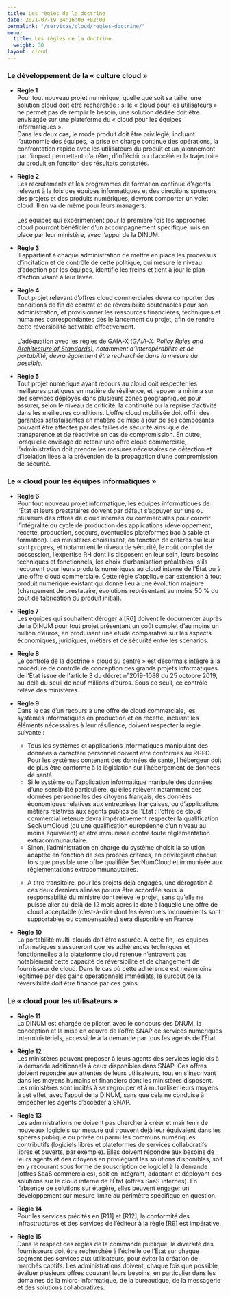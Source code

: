 ```yaml
---
title: Les règles de la doctrine
date: 2021-07-19 14:16:00 +02:00
permalink: "/services/cloud/regles-doctrine/"
menu:
  title: Les règles de la doctrine
  weight: 30
layout: cloud
---
```


<h3>Le développement de la «&nbsp;culture cloud&nbsp;»</h3>
<ul><li><p><strong>Règle 1</strong><br>Pour tout nouveau projet numérique, quelle que soit sa taille, une solution cloud doit être recherchée&nbsp;: si le «&nbsp;cloud pour les utilisateurs&nbsp;» ne permet pas de remplir le besoin, une solution dédiée doit être envisagée sur une plateforme du «&nbsp;cloud pour les équipes informatiques&nbsp;». <br>Dans les deux cas, le mode produit doit être privilégié, incluant l’autonomie des équipes, la prise en charge continue des opérations, la confrontation rapide avec les utilisateurs du produit et un jalonnement par l’impact permettant d’arrêter, d’infléchir ou d’accélérer la trajectoire du produit en fonction des résultats constatés.</p> </li> <li> <p><strong>Règle 2</strong><br>Les recrutements et les programmes de formation continue d’agents relevant à la fois des équipes informatiques et des directions sponsors des projets et des produits numériques, devront comporter un volet cloud. Il en va de même pour leurs managers. <br> <br>Les équipes qui expérimentent pour la première fois les approches cloud pourront bénéficier d’un accompagnement spécifique, mis en place par leur ministère, avec l’appui de la DINUM.</p> </li> <li> <p><strong>Règle 3</strong><br>Il appartient à chaque administration de mettre en place les processus d’incitation et de contrôle de cette politique, qui mesure le niveau d’adoption par les équipes, identifie les freins et tient à jour le plan d’action visant à leur levée.</p> </li> <li> <p><strong>Règle 4</strong><br>Tout projet relevant d’offres cloud commerciales devra comporter des conditions de fin de contrat et de réversibilité soutenables pour son administration, et provisionner les ressources financières, techniques et humaines correspondantes dès le lancement du projet, afin de rendre cette réversibilité activable effectivement. <br> <br>L’adéquation avec les règles de <a href="https://www.data-infrastructure.eu">GAIA-X</a> (<span lang="en"><i><a href="https://www.data-infrastructure.eu/GAIAX/Redaktion/EN/Publications/gaia-x-policy-rules-and-architecture-of-standards.pdf?__blob=publicationFile&amp;v=5" alt="GAIA-X: Policy Rules and Architecture of Standards">GAIA-X: Policy Rules and Architecture of Standards</a></span>), notamment d’interopérabilité et de portabilité, devra également être recherchée dans la mesure du possible.</i></span></p> </li> <li> <p><strong>Règle 5</strong><br>Tout projet numérique ayant recours au cloud doit respecter les meilleures pratiques en matière de résilience, et reposer a minima sur des services déployés dans plusieurs zones géographiques pour assurer, selon le niveau de criticité, la continuité ou la reprise d’activité dans les meilleures conditions. L’offre cloud mobilisée doit offrir des garanties satisfaisantes en matière de mise à jour de ses composants pouvant être affectés par des failles de sécurité ainsi que de transparence et de réactivité en cas de compromission. En outre, lorsqu’elle envisage de retenir une offre cloud commerciale, l’administration doit prendre les mesures nécessaires de détection et d’isolation liées à la prévention de la propagation d’une compromission de sécurité.</p> </li> </ul> <h3 id="le--cloud-pour-les-équipes-informatiques-">Le «&nbsp;cloud pour les équipes informatiques&nbsp;»</h3> <ul> <li> <p><strong>Règle 6</strong><br>Pour tout nouveau projet informatique, les équipes informatiques de l’État et leurs prestataires doivent par défaut s’appuyer sur une ou plusieurs des offres de cloud internes ou commerciales pour couvrir l’intégralité du cycle de production des applications (développement, recette, production, secours, éventuelles plateformes bac à sable et formation). Les ministères choisissent, en fonction de critères qui leur sont propres, et notamment le niveau de sécurité, le coût complet de possession, l’expertise RH dont ils disposent en leur sein, leurs besoins techniques et fonctionnels, les choix d’urbanisation préalables, s’ils recourent pour leurs produits numériques au cloud interne de l’État ou à une offre cloud commerciale. Cette règle s’applique par extension à tout produit numérique existant qui donne lieu à une évolution majeure (changement de prestataire, évolutions représentant au moins 50&nbsp;% du coût de fabrication du produit initial).</p> </li> <li> <p><strong>Règle 7</strong><br>Les équipes qui souhaitent déroger à [R6] doivent le documenter auprès de la DINUM pour tout projet présentant un coût complet d’au moins un million d’euros, en produisant une étude comparative sur les aspects économiques, juridiques, métiers et de sécurité entre les scénarios.</p> </li> <li> <p><strong>Règle 8</strong><br>Le contrôle de la doctrine «&nbsp;cloud au centre&nbsp;» est désormais intégré à la procédure de contrôle de conception des grands projets informatiques de l’État issue de l’article 3 du décret n°2019-1088 du 25 octobre 2019, au-delà du seuil de neuf millions d’euros. Sous ce seuil, ce contrôle relève des ministères.</p> </li><li><strong>Règle 9</strong><br>Dans le cas d’un recours à une offre de cloud commerciale, les systèmes informatiques en production et en recette, incluant les éléments nécessaires à leur résilience, doivent respecter la règle suivante&nbsp;:</li><ul><li>Tous les systèmes et applications informatiques manipulant des données à caractère personnel doivent être conformes au RGPD. Pour les systèmes contenant des données de santé, l’hébergeur doit de plus être conforme à la législation sur l’hébergement de données de santé.</li> <li>Si le système ou l’application informatique manipule des données d’une sensibilité particulière, qu’elles relèvent notamment des données personnelles des citoyens français, des données économiques relatives aux entreprises françaises, ou d’applications métiers relatives aux agents publics de l’État&nbsp;: l’offre de cloud commercial retenue devra impérativement respecter la qualification SecNumCloud (ou une qualification européenne d’un niveau au moins équivalent) et être immunisée contre toute réglementation extracommunautaire.</li> <li>Sinon, l’administration en charge du système choisit la solution adaptée en fonction de ses propres critères, en privilégiant chaque fois que possible une offre qualifiée SecNumCloud et immunisée aux réglementations extracommunautaires.</li> <li> <p>A titre transitoire, pour les projets déjà engagés, une dérogation à ces deux derniers alinéas pourra être accordée sous la responsabilité du ministre dont relève le projet, sans qu’elle ne puisse aller au-delà de 12 mois après la date à laquelle une offre de cloud acceptable (c’est-à-dire dont les éventuels inconvénients sont supportables ou compensables) sera disponible en France.</p> </li></ul><li><strong>Règle 10</strong><br>La portabilité multi-clouds doit être assurée. A cette fin, les équipes informatiques s’assureront que les adhérences techniques et fonctionnelles à la plateforme cloud retenue n’entravent pas notablement cette capacité de réversibilité et de changement de fournisseur de cloud. Dans le cas où cette adhérence est néanmoins légitimée par des gains opérationnels immédiats, le surcoût de la réversibilité doit être financé par ces gains.</li> </ul> <h3 id="le--cloud-pour-les-utilisateurs-">Le «&nbsp;cloud pour les utilisateurs&nbsp;»</h3> <ul> <li> <p><strong>Règle 11</strong> <br>La DINUM est chargée de piloter, avec le concours des DNUM, la conception et la mise en oeuvre de l’offre SNAP de services numériques interministériels, accessible à la demande par tous les agents de l’État.</p> </li> <li> <p><strong>Règle 12</strong> <br>Les ministères peuvent proposer à leurs agents des services logiciels à la demande additionnels à ceux disponibles dans SNAP. Ces offres doivent répondre aux attentes de leurs utilisateurs, tout en s’inscrivant dans les moyens humains et financiers dont les ministères disposent. Les ministères sont incités à se regrouper et à mutualiser leurs moyens à cet effet, avec l’appui de la DINUM, sans que cela ne conduise à empêcher les agents d’accéder à SNAP.</p> </li> <li><strong>Règle 13</strong> <br>Les administrations ne doivent pas chercher à créer et maintenir de nouveaux logiciels sur mesure qui trouvent déjà leur équivalent dans les sphères publique ou privée ou parmi les communs numériques contributifs (logiciels libres et plateformes de services collaboratifs libres et ouverts, par exemple). Elles doivent répondre aux besoins de leurs agents et des citoyens en privilégiant les solutions disponibles, soit en y recourant sous forme de souscription de logiciel à la demande (offres SaaS commerciales), soit en intégrant, adaptant et déployant ces solutions sur le cloud interne de l’État (offres SaaS internes). En l’absence de solutions sur étagère, elles peuvent engager un développement sur mesure limité au périmètre spécifique en question.</li> <li> <p><strong>Règle 14</strong> <br>Pour les services précités en [R11] et [R12], la conformité des infrastructures et des services de l’éditeur à la règle [R9] est impérative.</p> </li> <li><strong>Règle 15</strong> <br>Dans le respect des règles de la commande publique, la diversité des fournisseurs doit être recherchée à l’échelle de l’État sur chaque segment des services aux utilisateurs, pour éviter la création de marchés captifs. Les administrations doivent, chaque fois que possible, évaluer plusieurs offres couvrant leurs besoins, en particulier dans les domaines de la micro-informatique, de la bureautique, de la messagerie et des solutions collaboratives.</li></ul>